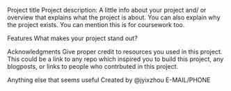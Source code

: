 Project title
Project description: A little info about your project and/ or overview that explains what the project is about. You can also explain why the project exists. You can mention this is for coursework too.

Features
What makes your project stand out?

Acknowledgments
Give proper credit to resources you used in this project. This could be a link to any repo which inspired you to build this project, any blogposts, or links to people who contrbuted in this project.

Anything else that seems useful
Created by
@jyixzhou
E-MAIL/PHONE
